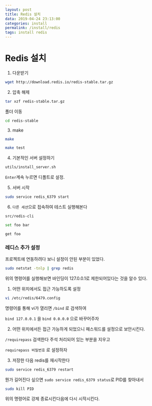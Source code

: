 ```yaml
---
layout: post
title: Redis 설치
data: 2019-04-24 23:13:00
categories: install
permalink: /install/redis 
tags: install redis
---
```


# Redis 설치

1) 다운받기

```bash
wget http://download.redis.io/redis-stable.tar.gz
```

2) 압축 해제

```bash
tar xzf redis-stable.tar.gz
```

폴더 이동

```bash
cd redis-stable
```

3) make

```bash
make
```

```bash
make test
```

4) 기본적인 서버 설정하기

```bash
utils/install_server.sh
```

`Enter`계속 누르면 디폴트로 설정.



5) 서버 시작 

```bash
sudo service redis_6379 start
```



6) `다른 세션`으로 접속하여 테스트 실행해본다

```bash
src/redis-cli
```

```bash
set foo bar
```

```bash
get foo
```



### 레디스 추가 설정

프로젝트에 연동하려다 보니 설정이 안된 부분이 있었다.

```bash
sudo netstat -tnlp | grep redis
```

위의 명령어를 실행해보면 바인딩이 127.0.0.1로 제한되어있다는 것을 알수 있다. 

1) 어떤 위치에서도 접근 가능하도록 설정

```bash
vi /etc/redis/6479.config
```

명령어를 통해 vi가 열리면 `/bind` 로 검색하여 

`bind 127.0.0.1` 을 `bind 0.0.0.0` 으로 바꾸어주자



2) 어떤 위치에서든 접근 가능하게 되었으니 패스워드를 설정으로 보안시킨다.

`/requirepass` 검색한다 주석 처리되어 있는 부분을 지우고

`requirepass 비밀번호` 로 설정하자



3) 저장한 다음 redis를 재시작한다

```bash
sudo service redis_6379 restart
```

뭔가 길어진다 싶으면 `sudo service redis_6379 status`로 PID를 찾아내서

```bash
sudo kill PID
```

위의 명령어로 강제 종료시킨다음에 다시 시작시킨다. 

